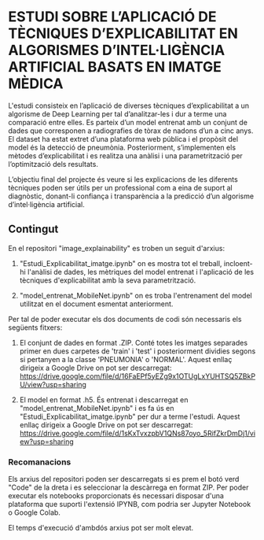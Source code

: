 # ESTUDI SOBRE L’APLICACIÓ DE TÈCNIQUES D’EXPLICABILITAT EN ALGORISMES D’INTEL·LIGÈNCIA ARTIFICIAL BASATS EN IMATGE MÈDICA
L'estudi consisteix en l’aplicació de diverses tècniques d’explicabilitat a un algorisme de Deep Learning per tal d’analitzar-les i dur a 
terme una comparació entre elles. Es parteix d’un model entrenat amb un conjunt de dades que corresponen a radiografies de tòrax de nadons d’un a cinc anys. 
El dataset ha estat extret d’una plataforma web pública i el propòsit del model és la detecció de pneumònia. 
Posteriorment, s’implementen els mètodes d’explicabilitat i es realitza una anàlisi i una parametrització per l’optimització dels resultats. 

L’objectiu final del projecte és veure si les explicacions de les diferents tècniques poden ser útils per un professional com a eina de suport al diagnòstic, 
donant-li confiança i transparència a la predicció d’un algorisme d’intel·ligència artificial. 

## Contingut
En el repositori "image_explainability" es troben un seguit d'arxius:

1. "Estudi_Explicabilitat_imatge.ipynb" on es mostra tot el treball, incloent-hi l'anàlisi de dades, les mètriques del model entrenat i 
l'aplicació de les tècniques d'explicabilitat amb la seva parametrització. 

2. "model_entrenat_MobileNet.ipynb" on es troba l'entrenament del model utilitzat en el document esmentat anteriorment.

Per tal de poder executar els dos documents de codi són necessaris els següents fitxers:

1. El conjunt de dades en format .ZIP. Conté totes les imatges separades primer en dues carpetes de 'train' i 'test' i posteriorment dividies segons si pertanyen a
la classe 'PNEUMONIA' o 'NORMAL'. 
Aquest enllaç dirigeix a Google Drive on pot ser descarregat: https://drive.google.com/file/d/16FaEPf5yEZg9x1OTUgLxYUHTSQ5ZBkPU/view?usp=sharing

2. El model en format .h5. És entrenat i descarregat en "model_entrenat_MobileNet.ipynb" i es fa ús en "Estudi_Explicabilitat_imatge.ipynb" per dur a terme l'estudi.
Aquest enllaç dirigeix a Google Drive on pot ser descarregat: https://drive.google.com/file/d/1sKxTvxzpbV1QNs87oyo_5RifZkrDmDj1/view?usp=sharing

### Recomanacions
Els arxius del repositori poden ser descarregats si es prem el botó verd "Code" de la dreta i es seleccionar la descàrrega en format ZIP. Per poder executar els 
notebooks proporcionats és necessari disposar d'una plataforma que suporti l'extensió IPYNB, com podria ser Jupyter Notebook o Google Colab.

El temps d'execució d'ambdós arxius pot ser molt elevat. 
